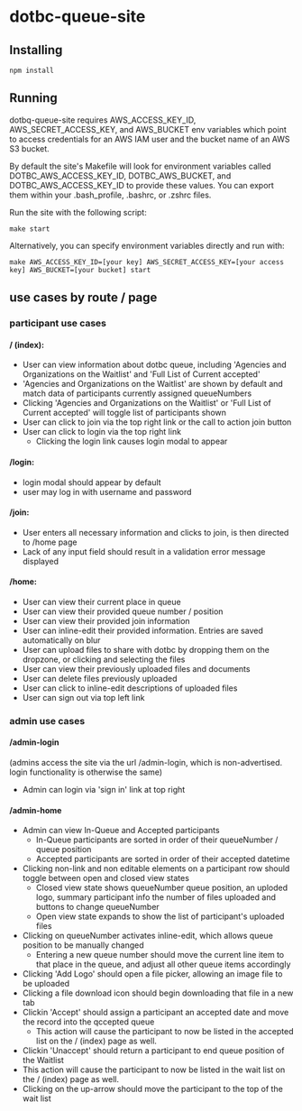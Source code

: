 # dotbc-queue-site

## Installing

`npm install`

## Running

dotbq-queue-site requires AWS_ACCESS_KEY_ID, AWS_SECRET_ACCESS_KEY, and AWS_BUCKET env variables which 
point to access credentials for an AWS IAM user and the bucket name of an AWS S3 bucket. 

By default the site's Makefile will look for environment variables called DOTBC_AWS_ACCESS_KEY_ID, DOTBC_AWS_BUCKET, and DOTBC_AWS_ACCESS_KEY_ID 
to provide these values. You can export them within your .bash_profile, .bashrc, or .zshrc files. 

Run the site with the following script:

`make start`

Alternatively, you can specify environment variables directly and run with: 

`make AWS_ACCESS_KEY_ID=[your key] AWS_SECRET_ACCESS_KEY=[your access key] AWS_BUCKET=[your bucket] start`

## use cases by route / page

### participant use cases

#### / (index): 

- User can view information about dotbc queue, including 'Agencies and Organizations on the Waitlist' 
  and 'Full List of Current accepted'
- 'Agencies and Organizations on the Waitlist' are shown by default and match data of participants currently assigned queueNumbers
- Clicking 'Agencies and Organizations on the Waitlist' or 'Full List of Current accepted' will toggle list of participants shown  
- User can click to join via the top right link or the call to action join button 
- User can click to login via the top right link
  - Clicking the login link causes login modal to appear

#### /login:

- login modal should appear by default
- user may log in with username and password

#### /join:

- User enters all necessary information and clicks to join, is then directed to /home page
- Lack of any input field should result in a validation error message displayed  

#### /home: 

- User can view their current place in queue
- User can view their provided queue number / position
- User can view their provided join information
- User can inline-edit their provided information. Entries are saved automatically on blur
- User can upload files to share with dotbc by dropping them on the dropzone, or clicking and selecting the files
- User can view their previously uploaded files and documents
- User can delete files previously uploaded
- User can click to inline-edit descriptions of uploaded files
- User can sign out via top left link

### admin use cases

#### /admin-login 

(admins access the site via the url /admin-login, which is non-advertised. login functionality is otherwise the same)

- Admin can login via 'sign in' link at top right 

#### /admin-home

- Admin can view In-Queue and Accepted participants
  - In-Queue participants are sorted in order of their queueNumber / queue position
  - Accepted participants are sorted in order of their accepted datetime
- Clicking non-link and non editable elements on a participant row should toggle between open and closed view states
  - Closed view state shows queueNumber queue position, an uploded logo, summary participant info the number of files 
    uploaded and buttons to change queueNumber
  - Open view state expands to show the list of participant's uploaded files
- Clicking on queueNumber activates inline-edit, which allows queue position to be manually changed
  - Entering a new queue number should move the current line item to that place in the queue, and adjust all 
    other queue items accordingly
- Clicking 'Add Logo' should open a file picker, allowing an image file to be uploaded
- Clicking a file download icon should begin downloading that file in a new tab
- Clickin 'Accept' should assign a participant an accepted date and move the record into the qccepted queue
  - This action will cause the participant to now be listed in the accepted list on the / (index) page as well. 
 - Clickin 'Unaccept' should return a participant to end queue position of the Waitlist
  - This action will cause the participant to now be listed in the wait list on the / (index) page as well.
- Clicking on the up-arrow should move the participant to the top of the wait list